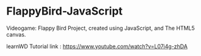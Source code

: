 # FlappyBird-JavaScript

Videogame: Flappy Bird Project, created using JavaScript, and The HTML5 canvas.

learnWD Tutorial link : https://www.youtube.com/watch?v=L07i4g-zhDA

